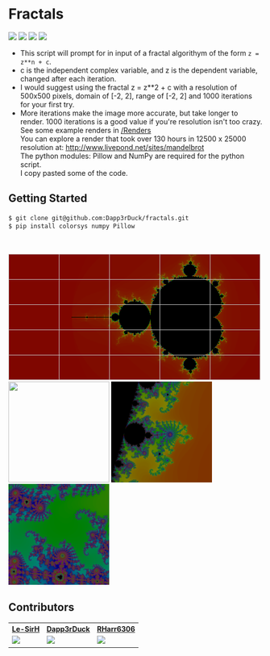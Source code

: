 # Fractals
![](https://img.shields.io/badge/build-passing-green/?style=flat-square)
![](https://img.shields.io/github/repo-size/Dapp3rDuck/fractals?style=flat-square)
![](https://img.shields.io/github/issues/Dapp3rDuck/fractals?style=flat-square)
![](https://img.shields.io/github/v/release/Dapp3rDuck/fractals?include_prereleases&style=flat-square)<br/>

* This script will prompt for in input of a fractal algorithym of the form `z = z**n + c`.
* c is the independent complex variable, and z is the dependent variable, changed after each iteration.
* I would suggest using the fractal z = z**2 + c with a resolution of 500x500 pixels, domain of [-2, 2], range of [-2, 2] and 1000 iterations for your first try.
* More iterations make the image more accurate, but take longer to render. 1000 iterations is a good value if you're resolution isn't too crazy.
See some example renders in <a href="/Renders">/Renders</a><br/>
You can explore a render that took over 130 hours in 12500 x 25000 resolution at: http://www.livepond.net/sites/mandelbrot<br/>
The python modules: Pillow and NumPy are required for the python script.<br/>
I copy pasted some of the code.

## Getting Started

```
$ git clone git@github.com:Dapp3rDuck/fractals.git
$ pip install colorsys numpy Pillow
```
<br/><br/>
<img src="Renders/example.png">
<br/>
<img src="Renders/EX4.png" width="200px" height="200px"> <img src="Renders/EX2.png" width="200px" height="200px"> <img src="Renders/EX3.png" width="200px" height="200px">

## Contributors
<table>
  <tr>
    <th><a href="https://github.com/Le-SirH" target="_blank"><b>Le-SirH</b></a></th>
    <th><a href="https://github.com/Dapp3rDuck" target="_blank"><b>Dapp3rDuck</b></a></th>
    <th><a href="https://github.com/RHarr6306" target="_blank"><b>RHarr6306</b></a></th>
  </tr>
  <tr>
    <td><img width="267" src="https://avatars3.githubusercontent.com/u/46948579?s=460&v=4"></td>
    <td><img width="267" src="https://avatars1.githubusercontent.com/u/55905788?s=400&v=4"></td>
    <td><img width="267" src="https://avatars2.githubusercontent.com/u/55287042?s=460&v=4"></td>
  </tr>
</table>

